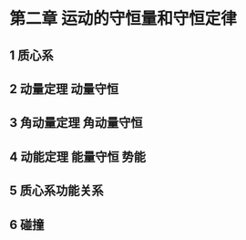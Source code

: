 # 第二章 运动的守恒量和守恒定律

## 1 质心系

## 2 动量定理 动量守恒

## 3 角动量定理 角动量守恒

## 4 动能定理 能量守恒 势能

## 5 质心系功能关系

## 6 碰撞